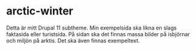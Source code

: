 # arctic-winter
Detta är mitt Drupal 11 subtheme. Min exempelsida ska likna en slags faktasida eller turistsida. På sidan ska det finnas massa bilder på isbjörnar och miljön på arktis. 
Det ska även finnas exempeltext.
